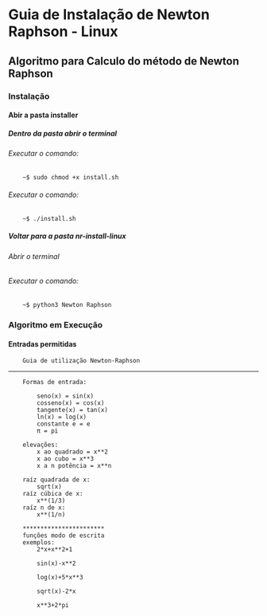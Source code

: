 # **Guia de Instalação de Newton Raphson - Linux**
## Algoritmo para Calculo do método de Newton Raphson
### Instalação
#### Abir a pasta installer
##### Dentro da pasta abrir o terminal 
###### Executar o comando: 

        ~$ sudo chmod +x install.sh
###### Executar o comando: 
        ~$ ./install.sh
##### Voltar para a pasta nr-install-linux
###### Abrir o terminal 
###### Executar o comando:
        ~$ python3 Newton Raphson


### Algoritmo em Execução
#### Entradas permitidas
        Guia de utilização Newton-Raphson 
*********************************
        Formas de entrada:

            seno(x) = sin(x)
            cosseno(x) = cos(x)
            tangente(x) = tan(x)
            ln(x) = log(x)
            constante e = e
            π = pi

        elevações:
            x ao quadrado = x**2
            x ao cubo = x**3
            x a n potência = x**n

        raíz quadrada de x:
            sqrt(x)
        raíz cúbica de x:
            x**(1/3)
        raíz n de x:
            x**(1/n)

        ***********************
        funções modo de escrita
        exemplos:
            2*x+x**2+1

            sin(x)-x**2

            log(x)+5*x**3

            sqrt(x)-2*x

            x**3+2*pi
